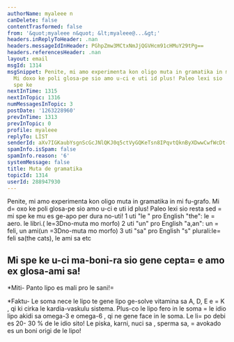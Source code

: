 ```yaml
---
authorName: myaleee n
canDelete: false
contentTrasformed: false
from: '&quot;myaleee n&quot; &lt;myaleee@...&gt;'
headers.inReplyToHeader: .nan
headers.messageIdInHeader: PGhpZmw3MCtxNmJjQGVHcm91cHMuY29tPg==
headers.referencesHeader: .nan
layout: email
msgId: 1314
msgSnippet: Penite, mi amo experimenta kon oligo muta in gramatika in mi fu-grafo.
  Mi doxo ke poli glosa-pe sio amo u-ci e uti id plus! Paleo lexi sio  resta sed mi
  spe ke
nextInTime: 1315
nextInTopic: 1316
numMessagesInTopic: 3
postDate: '1263228960'
prevInTime: 1313
prevInTopic: 0
profile: myaleee
replyTo: LIST
senderId: aXv7IGKaubYsgnScGcJNlQKJ0q5ctVyGQKeTsn8IPqvtQknByXDwwCwfWcDt-addMChA6ARx06NVFZEg0IPW2IZefyE38A
spamInfo.isSpam: false
spamInfo.reason: '6'
systemMessage: false
title: Muta de gramatika
topicId: 1314
userId: 288947930
---
```


Penite, mi amo experimenta kon oligo muta in gramatika in mi fu-grafo. Mi d=
oxo ke poli glosa-pe sio amo u-ci e uti id plus! Paleo lexi sio  resta sed =
mi spe ke mu es ge-apo per dura no-uti!
1 uti "le " pro English  "the": le =
aero. le libri.( le=3Dno-muta mo morfo)
2 uti "un" pro English  "a,an": un =
feli, un ami(un =3Dno-muta mo morfo)
3 uti "sa" pro English  "s" plurali:le=
 feli sa(the cats), le ami sa etc

Mi spe ke u-ci ma-boni-ra sio gene cepta=
 e amo ex glosa-ami sa!
-----------

*Miti- Panto lipo es mali pro le sani!=

*Faktu- Le soma nece le lipo  te gene lipo ge-solve vitamina sa A, D, E e =
K , qi ki cirka le kardia-vaskulu sistema. Plus-co le lipo fero in le soma =
le idio lipo akidi sa omega-3 e omega-6 , qi ne gene face in le soma. Le li=
po debi es 20- 30 % de le idio sito! Le piska, karni, nuci sa , sperma sa, =
avokado es un boni origi de le lipo!



